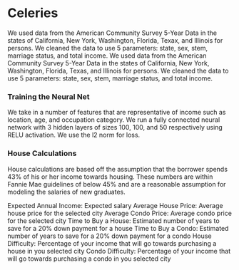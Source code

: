 # Celeries

We used data from the American Community Survey 5-Year Data in the states of California, New York, Washington, Florida, Texax, and Illinois for persons. We cleaned the data to use 5 parameters: state, sex, stem, marriage status, and total income.
We used data from the American Community Survey 5-Year Data in the states of California, New York, Washington, Florida, Texas, and Illinois for persons. We cleaned the data to use 5 parameters: state, sex, stem, marriage status, and total income.

### Training the Neural Net
We take in a number of features that are representative of income such as location, age, and occupation category.  We run a fully connected neural network with 3 hidden layers of sizes 100, 100, and 50 respectively using RELU activation.  We use the l2 norm for loss.

### House Calculations
House calculations are based off the assumption that the borrower spends 43% of his or her income towards housing.  These numbers are within Fannie Mae guidelines of below 45% and are a reasonable assumption for modeling the salaries of new graduates.

Expected Annual Income:  Expected salary
Average House Price:  Average house price for the selected city
Average Condo Price:  Average condo price for the selected city
Time to Buy a House:  Estimated number of years to save for a 20% down payment for a house
Time to Buy a Condo:  Estimated number of years to save for a 20% down payment for a condo
House Difficulty: Percentage of your income that will go towards purchasing a house in you selected city
Condo Difficulty:  Percentage of your income that will go towards purchasing a condo in you selected city